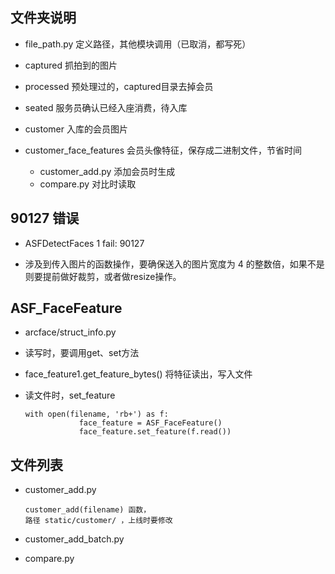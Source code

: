 ## 文件夹说明

* file_path.py 定义路径，其他模块调用（已取消，都写死）
* captured 抓拍到的图片 

* processed  预处理过的，captured目录去掉会员

* seated 服务员确认已经入座消费，待入库

* customer 入库的会员图片
* customer_face_features 会员头像特征，保存成二进制文件，节省时间
  * customer_add.py 添加会员时生成
  * compare.py 对比时读取



## 90127 错误

* ASFDetectFaces 1 fail: 90127

* 涉及到传入图片的函数操作，要确保送入的图片宽度为 4 的整数倍，如果不是则要提前做好裁剪，或者做resize操作。



## ASF_FaceFeature 

* arcface/struct_info.py

* 读写时，要调用get、set方法

* face_feature1.get_feature_bytes() 将特征读出，写入文件

* 读文件时，set_feature

  ~~~
  with open(filename, 'rb+') as f:
              face_feature = ASF_FaceFeature()
              face_feature.set_feature(f.read())
  ~~~



## 文件列表

* customer_add.py

  ~~~
  customer_add(filename) 函数，
  路径 static/customer/ ，上线时要修改
  
  ~~~

* customer_add_batch.py

* compare.py